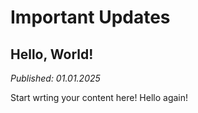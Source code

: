 # Important Updates <!--{ as="img" mode="hero" src="https://picsum.photos/id/38/800/600" }-->

## Hello, World!
*Published: 01.01.2025*

Start wrting your content here! Hello again! 
        